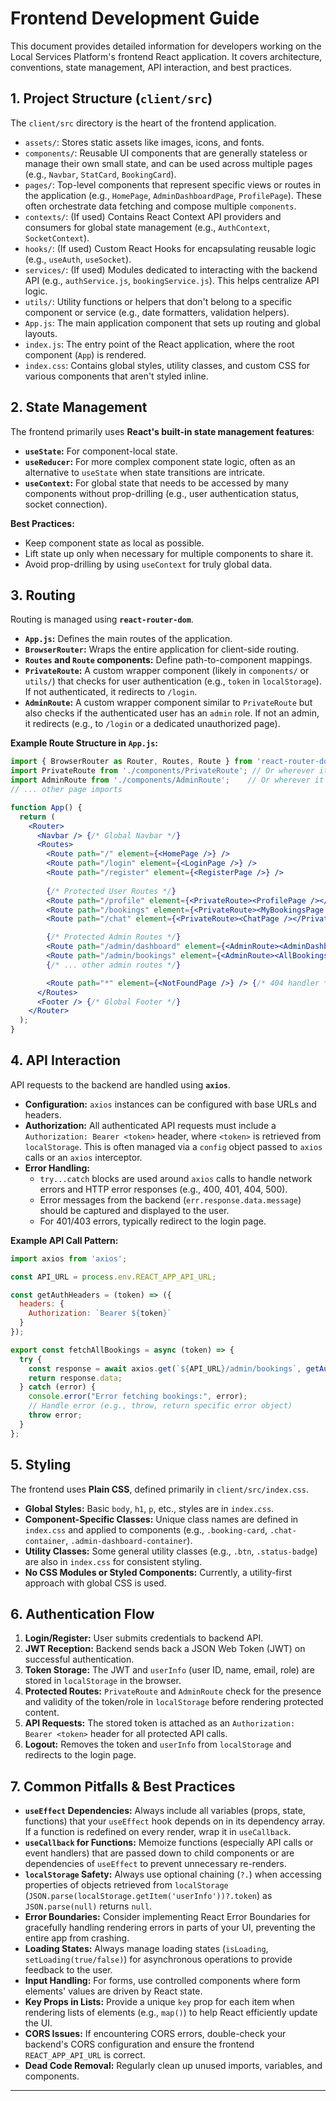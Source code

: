 # Frontend Development Guide

This document provides detailed information for developers working on the Local Services Platform's frontend React application. It covers architecture, conventions, state management, API interaction, and best practices.

## 1. Project Structure (`client/src`)

The `client/src` directory is the heart of the frontend application.

* `assets/`: Stores static assets like images, icons, and fonts.
* `components/`: Reusable UI components that are generally stateless or manage their own small state, and can be used across multiple pages (e.g., `Navbar`, `StatCard`, `BookingCard`).
* `pages/`: Top-level components that represent specific views or routes in the application (e.g., `HomePage`, `AdminDashboardPage`, `ProfilePage`). These often orchestrate data fetching and compose multiple `components`.
* `contexts/`: (If used) Contains React Context API providers and consumers for global state management (e.g., `AuthContext`, `SocketContext`).
* `hooks/`: (If used) Custom React Hooks for encapsulating reusable logic (e.g., `useAuth`, `useSocket`).
* `services/`: (If used) Modules dedicated to interacting with the backend API (e.g., `authService.js`, `bookingService.js`). This helps centralize API logic.
* `utils/`: Utility functions or helpers that don't belong to a specific component or service (e.g., date formatters, validation helpers).
* `App.js`: The main application component that sets up routing and global layouts.
* `index.js`: The entry point of the React application, where the root component (`App`) is rendered.
* `index.css`: Contains global styles, utility classes, and custom CSS for various components that aren't styled inline.

## 2. State Management

The frontend primarily uses **React's built-in state management features**:

* **`useState`:** For component-local state.
* **`useReducer`:** For more complex component state logic, often as an alternative to `useState` when state transitions are intricate.
* **`useContext`:** For global state that needs to be accessed by many components without prop-drilling (e.g., user authentication status, socket connection).

**Best Practices:**
* Keep component state as local as possible.
* Lift state up only when necessary for multiple components to share it.
* Avoid prop-drilling by using `useContext` for truly global data.

## 3. Routing

Routing is managed using **`react-router-dom`**.

* **`App.js`:** Defines the main routes of the application.
* **`BrowserRouter`:** Wraps the entire application for client-side routing.
* **`Routes` and `Route` components:** Define path-to-component mappings.
* **`PrivateRoute`:** A custom wrapper component (likely in `components/` or `utils/`) that checks for user authentication (e.g., `token` in `localStorage`). If not authenticated, it redirects to `/login`.
* **`AdminRoute`:** A custom wrapper component similar to `PrivateRoute` but also checks if the authenticated user has an `admin` role. If not an admin, it redirects (e.g., to `/login` or a dedicated unauthorized page).

**Example Route Structure in `App.js`:**

```jsx
import { BrowserRouter as Router, Routes, Route } from 'react-router-dom';
import PrivateRoute from './components/PrivateRoute'; // Or wherever it resides
import AdminRoute from './components/AdminRoute';    // Or wherever it resides
// ... other page imports

function App() {
  return (
    <Router>
      <Navbar /> {/* Global Navbar */}
      <Routes>
        <Route path="/" element={<HomePage />} />
        <Route path="/login" element={<LoginPage />} />
        <Route path="/register" element={<RegisterPage />} />
        
        {/* Protected User Routes */}
        <Route path="/profile" element={<PrivateRoute><ProfilePage /></PrivateRoute>} />
        <Route path="/bookings" element={<PrivateRoute><MyBookingsPage /></PrivateRoute>} />
        <Route path="/chat" element={<PrivateRoute><ChatPage /></PrivateRoute>} />

        {/* Protected Admin Routes */}
        <Route path="/admin/dashboard" element={<AdminRoute><AdminDashboardPage /></AdminRoute>} />
        <Route path="/admin/bookings" element={<AdminRoute><AllBookingsPage /></AdminRoute>} />
        {/* ... other admin routes */}

        <Route path="*" element={<NotFoundPage />} /> {/* 404 handler */}
      </Routes>
      <Footer /> {/* Global Footer */}
    </Router>
  );
}
```

## 4. API Interaction

API requests to the backend are handled using **`axios`**.

* **Configuration:** `axios` instances can be configured with base URLs and headers.
* **Authorization:** All authenticated API requests must include a `Authorization: Bearer <token>` header, where `<token>` is retrieved from `localStorage`. This is often managed via a `config` object passed to `axios` calls or an `axios` interceptor.
* **Error Handling:**
    * `try...catch` blocks are used around `axios` calls to handle network errors and HTTP error responses (e.g., 400, 401, 404, 500).
    * Error messages from the backend (`err.response.data.message`) should be captured and displayed to the user.
    * For 401/403 errors, typically redirect to the login page.

**Example API Call Pattern:**

```javascript
import axios from 'axios';

const API_URL = process.env.REACT_APP_API_URL;

const getAuthHeaders = (token) => ({
  headers: {
    Authorization: `Bearer ${token}`
  }
});

export const fetchAllBookings = async (token) => {
  try {
    const response = await axios.get(`${API_URL}/admin/bookings`, getAuthHeaders(token));
    return response.data;
  } catch (error) {
    console.error("Error fetching bookings:", error);
    // Handle error (e.g., throw, return specific error object)
    throw error;
  }
};
```

## 5. Styling

The frontend uses **Plain CSS**, defined primarily in `client/src/index.css`.

* **Global Styles:** Basic `body`, `h1`, `p`, etc., styles are in `index.css`.
* **Component-Specific Classes:** Unique class names are defined in `index.css` and applied to components (e.g., `.booking-card`, `.chat-container`, `.admin-dashboard-container`).
* **Utility Classes:** Some general utility classes (e.g., `.btn`, `.status-badge`) are also in `index.css` for consistent styling.
* **No CSS Modules or Styled Components:** Currently, a utility-first approach with global CSS is used.

## 6. Authentication Flow

1.  **Login/Register:** User submits credentials to backend API.
2.  **JWT Reception:** Backend sends back a JSON Web Token (JWT) on successful authentication.
3.  **Token Storage:** The JWT and `userInfo` (user ID, name, email, role) are stored in `localStorage` in the browser.
4.  **Protected Routes:** `PrivateRoute` and `AdminRoute` check for the presence and validity of the token/role in `localStorage` before rendering protected content.
5.  **API Requests:** The stored token is attached as an `Authorization: Bearer <token>` header for all protected API calls.
6.  **Logout:** Removes the token and `userInfo` from `localStorage` and redirects to the login page.

## 7. Common Pitfalls & Best Practices

* **`useEffect` Dependencies:** Always include all variables (props, state, functions) that your `useEffect` hook depends on in its dependency array. If a function is redefined on every render, wrap it in `useCallback`.
* **`useCallback` for Functions:** Memoize functions (especially API calls or event handlers) that are passed down to child components or are dependencies of `useEffect` to prevent unnecessary re-renders.
* **`localStorage` Safety:** Always use optional chaining (`?.`) when accessing properties of objects retrieved from `localStorage` (`JSON.parse(localStorage.getItem('userInfo'))?.token`) as `JSON.parse(null)` returns `null`.
* **Error Boundaries:** Consider implementing React Error Boundaries for gracefully handling rendering errors in parts of your UI, preventing the entire app from crashing.
* **Loading States:** Always manage loading states (`isLoading`, `setLoading(true/false)`) for asynchronous operations to provide feedback to the user.
* **Input Handling:** For forms, use controlled components where form elements' values are driven by React state.
* **Key Props in Lists:** Provide a unique `key` prop for each item when rendering lists of elements (e.g., `map()`) to help React efficiently update the UI.
* **CORS Issues:** If encountering CORS errors, double-check your backend's CORS configuration and ensure the frontend `REACT_APP_API_URL` is correct.
* **Dead Code Removal:** Regularly clean up unused imports, variables, and components.

---
